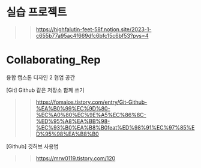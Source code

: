 # 실습 프로젝트 
>> https://highfalutin-feet-58f.notion.site/2023-1-c655b77a95ac4f669dfc6bfc15c6bf53?pvs=4

# Collaborating_Rep
융합 캡스톤 디자인 2 협업 공간

[Git] Github 같은 저장소 함께 쓰기
 >> https://fomaios.tistory.com/entry/Git-Github-%EA%B0%99%EC%9D%80-%EC%A0%80%EC%9E%A5%EC%86%8C-%ED%95%A8%EA%BB%98-%EC%93%B0%EA%B8%B0feat%ED%98%91%EC%97%85%ED%95%98%EA%B8%B0
 
 [Github] 깃허브 사용법
 >> https://mrw0119.tistory.com/120
